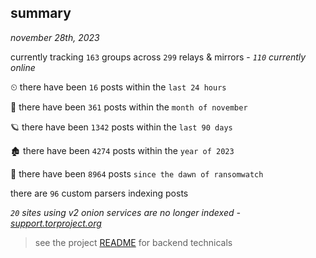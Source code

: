 
## summary
_november 28th, 2023_

currently tracking `163` groups across `299` relays & mirrors - _`110` currently online_

⏲ there have been `16` posts within the `last 24 hours`

🦈 there have been `361` posts within the `month of november`

🪐 there have been `1342` posts within the `last 90 days`

🏚 there have been `4274` posts within the `year of 2023`

🦕 there have been `8964` posts `since the dawn of ransomwatch`

there are `96` custom parsers indexing posts

_`20` sites using v2 onion services are no longer indexed - [support.torproject.org](https://support.torproject.org/onionservices/v2-deprecation/)_

> see the project [README](https://github.com/joshhighet/ransomwatch#ransomwatch--) for backend technicals
